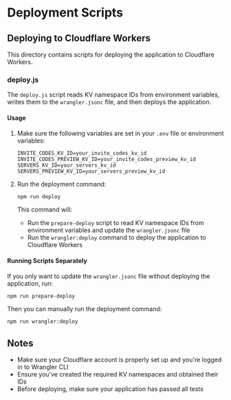 # Deployment Scripts

## Deploying to Cloudflare Workers

This directory contains scripts for deploying the application to Cloudflare Workers.

### deploy.js

The `deploy.js` script reads KV namespace IDs from environment variables, writes them to the `wrangler.jsonc` file, and then deploys the application.

#### Usage

1. Make sure the following variables are set in your `.env` file or environment variables:
   ```
   INVITE_CODES_KV_ID=your_invite_codes_kv_id
   INVITE_CODES_PREVIEW_KV_ID=your_invite_codes_preview_kv_id
   SERVERS_KV_ID=your_servers_kv_id
   SERVERS_PREVIEW_KV_ID=your_servers_preview_kv_id
   ```

2. Run the deployment command:
   ```bash
   npm run deploy
   ```

   This command will:
   - Run the `prepare-deploy` script to read KV namespace IDs from environment variables and update the `wrangler.jsonc` file
   - Run the `wrangler:deploy` command to deploy the application to Cloudflare Workers

#### Running Scripts Separately

If you only want to update the `wrangler.jsonc` file without deploying the application, run:
```bash
npm run prepare-deploy
```

Then you can manually run the deployment command:
```bash
npm run wrangler:deploy
```

## Notes

- Make sure your Cloudflare account is properly set up and you're logged in to Wrangler CLI
- Ensure you've created the required KV namespaces and obtained their IDs
- Before deploying, make sure your application has passed all tests
